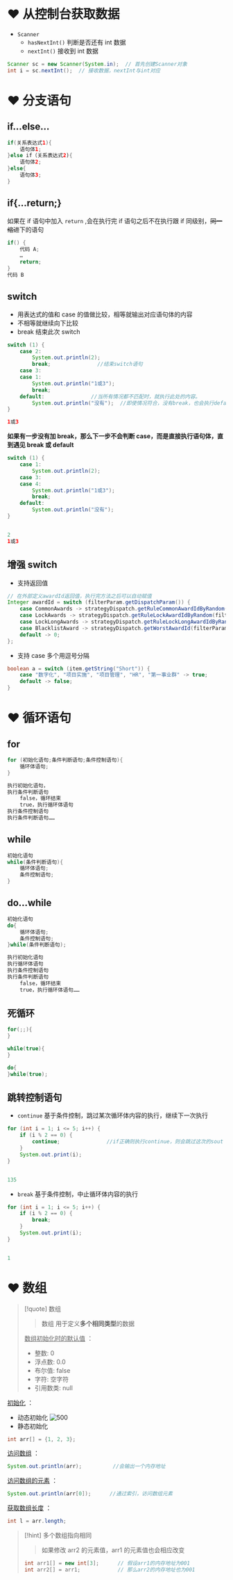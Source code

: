 
# ❤️ 从控制台获取数据
* `Scanner`
	* `hasNextInt()` 判断是否还有 int 数据
	* `nextInt()` 接收到 int 数据

```java
Scanner sc = new Scanner(System.in);  // 首先创建Scanner对象
int i = sc.nextInt();  // 接收数据，nextInt与int对应
```

# ❤️ 分支语句
## if…else…
```java
if(关系表达式1){
	语句体1;             
}else if（关系表达式2){
	语句体2;
}else{
	语句体3;
}
```

## if{…return;}
如果在 if 语句中加入 `return` ,会在执行完 if 语句之后不在执行跟 if 同级别，~~同一缩进~~下的语句

```java
if() {
	代码 A;
	…
	return;
}
代码 B
```

## switch
* 用表达式的值和 case 的值做比较，相等就输出对应语句体的内容
* 不相等就继续向下比较
* break 结束此次 switch

```java
switch (1) {  
	case 2:  
		System.out.println(2);  
		break;               //结束switch语句
	case 3:  
	case 1:  
		System.out.println("1或3");  
		break;  
	default:               //当所有情况都不匹配时，就执行此处的内容。
		System.out.println("没有");  //即使情况符合，没有break，也会执行default
}  

1或3
```

**如果有一步没有加 break，那么下一步不会判断 case，而是直接执行语句体，直到遇见 break 或 default**

```java
switch (1) {  
    case 1:  
        System.out.println(2);  
    case 3:  
    case 4:  
        System.out.println("1或3");  
        break;  
    default:  
        System.out.println("没有");  
}


2
1或3
```

## 增强 switch
- 支持返回值
```java
// 在外部定义awardId返回值，执行完方法之后可以自动赋值
Integer awardId = switch (filterParam.getDispatchParam()) {  
    case CommonAwards -> strategyDispatch.getRuleCommonAwardIdByRandom(filterParam.getStrategyId());  
    case LockAwards -> strategyDispatch.getRuleLockAwardIdByRandom(filterParam.getStrategyId());  
    case LockLongAwards -> strategyDispatch.getRuleLockLongAwardIdByRandom(filterParam.getStrategyId());  
    case BlacklistAward -> strategyDispatch.getWorstAwardId(filterParam.getStrategyId());  
    default -> 0;  
};
```

- 支持 case 多个用逗号分隔
```java
boolean a = switch (item.getString("Short")) {
    case "数字化", "项目实施", "项目管理", "HR", "第一事业群" -> true;
    default -> false;
}
```

# ❤️ 循环语句
## for
```java
for (初始化语句;条件判断语句;条件控制语句){
	循环体语句;
}

执行初始化语句，
执行条件判断语句
	false，循环结束
	true，执行循环体语句
执行条件控制语句
执行条件判断语句……
```

## while
```java
初始化语句
while(条件判断语句){
	循环体语句;
	条件控制语句;
}
```

## do…while
```java
初始化语句
do{
	循环体语句;
	条件控制语句;
}while(条件判断语句);

执行初始化语句
执行循环体语句
执行条件控制语句
执行条件判断语句
	false，循环结束
	true，执行循环体语句……
```

## 死循环
```java
for(;;){
}

while(true){
}

do{
}while(true);
```

## 跳转控制语句
- `continue` 基于条件控制，跳过某次循环体内容的执行，继续下一次执行
```java
for (int i = 1; i <= 5; i++) {  
    if (i % 2 == 0) {  
        continue;               //if正确则执行continue，则会跳过这次的sout
    }  
    System.out.print(i);  
}


135
```

- `break` 基于条件控制，中止循环体内容的执行
```java
for (int i = 1; i <= 5; i++) {  
    if (i % 2 == 0) {  
        break;                 
    }  
    System.out.print(i);  
}


1
```

# ❤️ 数组

> [!quote] 数组
> 
> > 数组 用于定义**多个相同类型**的数据
> 
> <u>数组初始化时的默认值</u> ：
> - 整数: 0
> - 浮点数: 0.0
> - 布尔值: false
> - 字符: 空字符
> - 引用数类: null

<u>初始化</u> ：
* 动态初始化 ![500](https://obsidian-1307744200.cos.ap-guangzhou.myqcloud.com/%E5%9B%BE%E7%89%87/202403022043058.png)
* 静态初始化

```java
int arr[] = {1, 2, 3};
```


<u>访问数组</u> ：
```java
System.out.println(arr);          //会输出一个内存地址
```

<u>访问数组的元素</u> ：
```java
System.out.println(arr[0]);      //通过索引，访问数组元素
```

<u>获取数组长度</u> ：
```java
int l = arr.length;
```

> [!hint] 多个数组指向相同
> 
> > 如果修改 arr2 的元素值，arr1 的元素值也会相应改变
> 
> ```java
> int arr1[] = new int[3];      // 假设arr1的内存地址为001
> int arr2[] = arr1;            // 那么arr2的内存地址也为001
> ```

